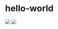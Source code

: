 # hello-world
<img src="https://media2.giphy.com/media/zgSWpnMeK7dCM/giphy.gif">
<img src="https://media0.giphy.com/media/RgNHZHNmh6XOo/giphy.gif">
